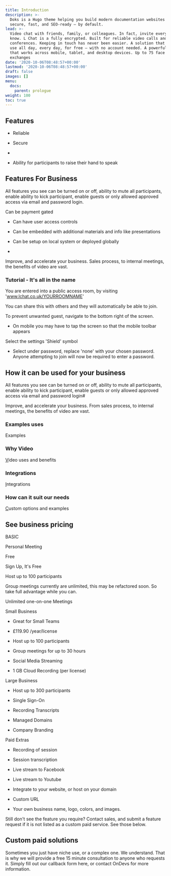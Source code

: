 ```yaml
---
title: Introduction
description: >-
  Doks is a Hugo theme helping you build modern documentation websites that are
  secure, fast, and SEO-ready — by default.
lead: >-
  Video chat with friends, family, or colleagues. In fact, invite everyone you
  know. L Chat is a fully encrypted. Built for reliable video calls and
  conferences. Keeping in touch has never been easier. A solution that you can
  use all day, every day, for free — with no account needed. A powerful solution
  that works across mobile, tablet, and desktop devices. Up to 75 face to face
  exchanges
date: '2020-10-06T08:48:57+00:00'
lastmod: '2020-10-06T08:48:57+00:00'
draft: false
images: []
menu:
  docs:
    parent: prologue
weight: 100
toc: true
---
```

## Features

*   Reliable

*   Secure

*

*   Ability for participants to raise their hand to speak

## Features For Business

All features you see can be turned on or off, ability to mute all participants, enable ability to kick participant, enable guests or only allowed approved access via email and password login.

Can be payment gated

*   Can have user access controls

*   Can be embedded with additional materials and info like presentations

*   Can be setup on local system or deployed globally

*

Improve, and accelerate your business. Sales process, to internal meetings, the benefits of video are vast.

### Tutorial - It's all in the name

You are entered into a public access room, by visiting 'www.lchat.co.uk/YOURROOMNAME'

You can share this with others and they will automatically be able to join.

To prevent unwanted guest, navigate to the bottom right of the screen.

*   On mobile you may have to tap the screen so that the mobile toolbar appears

Select the settings 'Shield' symbol

*   Select under password, replace 'none' with your chosen password. Anyone attempting to join will now be required to enter a password.

## How it can be used for your business

All features you see can be turned on or off, ability to mute all participants, enable ability to kick participant, enable guests or only allowed approved access via email and password login#

Improve, and accelerate your business. From sales process, to internal meetings, the benefits of video are vast.

### Examples uses

[](https://getdoks.org/docs/recipes/project-configuration/)Examples

### Why Video

[V](https://getdoks.org/docs/reference-guides/security/)ideo uses and benefits

### Integrations

[I](https://getdoks.org/docs/extensions/add-google-fonts/)ntegrations

### How can it suit our needs

[C](https://getdoks.org/showcase/neutrino-oscillations/)ustom options and examples

## See business pricing

BASIC

Personal Meeting

Free

Sign Up, It's Free

Host up to 100 participants

Group meetings currently are unlimited, this may be refactored soon. So take full advantage while you can.

Unlimited one-on-one Meetings[](https://getdoks.org/docs/contributing/how-to-contribute/)

[](https://getdoks.org/docs/contributing/how-to-contribute/)Small Business

*   Great for Small Teams

*   £119.90 /year/license

*   Host up to 100 participants

*   Group meetings for up to 30 hours

*   Social Media Streaming

*   1 GB Cloud Recording (per license)

Large Business

*   Host up to 300 participants

*   Single Sign-On

*   Recording Transcripts

*   Managed Domains

*   Company Branding

Paid Extras

*   Recording of session

*   Session transcription

*   Live stream to Facebook

*   Live stream to Youtube

*   Integrate to your website, or host on your domain

*   Custom URL

*   Your own business name, logo, colors, and images.

Still don't see the feature you require? Contact sales, and submit a feature request if it is not listed as a custom paid service. See those below.

## Custom paid solutions

Sometimes you just have  niche use, or a complex one. We understand. That is why we will provide a free 15 minute consultation to anyone who requests it. Simply fill out our callback form here, or contact OnDevs for more information.

